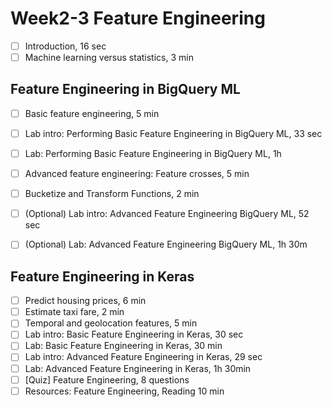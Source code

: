 # Week2-3 Feature Engineering

- [ ] Introduction, 16 sec
- [ ] Machine learning versus statistics, 3 min

## Feature Engineering in BigQuery ML

- [ ] Basic feature engineering, 5 min
- [ ] Lab intro: Performing Basic Feature Engineering in BigQuery ML, 33 sec
- [ ] Lab: Performing Basic Feature Engineering in BigQuery ML, 1h
- [ ] Advanced feature engineering: Feature crosses, 5 min
- [ ] Bucketize and Transform Functions, 2 min
- [ ] (Optional) Lab intro: Advanced Feature Engineering BigQuery ML, 52 sec
- [ ] (Optional) Lab: Advanced Feature Engineering BigQuery ML, 1h 30m


## Feature Engineering in Keras

- [ ] Predict housing prices, 6 min
- [ ] Estimate taxi fare,  2 min
- [ ] Temporal and geolocation features, 5  min
- [ ] Lab intro: Basic Feature Engineering in Keras, 30 sec
- [ ] Lab: Basic Feature Engineering in Keras, 30 min
- [ ] Lab intro: Advanced Feature Engineering in Keras, 29 sec
- [ ] Lab: Advanced Feature Engineering in Keras, 1h 30min
- [ ] [Quiz] Feature Engineering, 8 questions
- [ ] Resources: Feature Engineering, Reading 10 min
